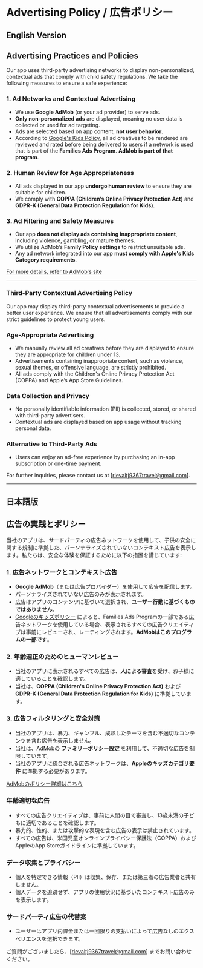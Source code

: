 # Advertising Policy / 広告ポリシー

## English Version

## Advertising Practices and Policies

Our app uses third-party advertising networks to display non-personalized, contextual ads that comply with child safety regulations. We take the following measures to ensure a safe experience:

### 1. **Ad Networks and Contextual Advertising**
- We use **Google AdMob** (or your ad provider) to serve ads.
- **Only non-personalized ads** are displayed, meaning no user data is collected or used for ad targeting.
- Ads are selected based on app content, **not user behavior**.
- According to [Google's Kids Policy](https://support.google.com/googleplay/android-developer/answer/9283445), all ad creatives to be rendered are reviewed and rated before being delivered to users if a network is used that is part of the **Families Ads Program**. **AdMob is part of that program**.

### 2. **Human Review for Age Appropriateness**
- All ads displayed in our app **undergo human review** to ensure they are suitable for children.
- We comply with **COPPA (Children’s Online Privacy Protection Act)** and **GDPR-K (General Data Protection Regulation for Kids)**.

### 3. **Ad Filtering and Safety Measures**
- Our app **does not display ads containing inappropriate content**, including violence, gambling, or mature themes.
- We utilize AdMob’s **Family Policy settings** to restrict unsuitable ads.
- Any ad network integrated into our app **must comply with Apple's Kids Category requirements**.

[For more details, refer to AdMob's site](https://support.google.com/admob/answer/6223431?hl=en&sjid=13606131128959449637-AP)

---

### Third-Party Contextual Advertising Policy
Our app may display third-party contextual advertisements to provide a better user experience. We ensure that all advertisements comply with our strict guidelines to protect young users.

### Age-Appropriate Advertising
- We manually review all ad creatives before they are displayed to ensure they are appropriate for children under 13.
- Advertisements containing inappropriate content, such as violence, sexual themes, or offensive language, are strictly prohibited.
- All ads comply with the Children's Online Privacy Protection Act (COPPA) and Apple’s App Store Guidelines.

### Data Collection and Privacy
- No personally identifiable information (PII) is collected, stored, or shared with third-party advertisers.
- Contextual ads are displayed based on app usage without tracking personal data.

### Alternative to Third-Party Ads
- Users can enjoy an ad-free experience by purchasing an in-app subscription or one-time payment.

For further inquiries, please contact us at [rievaltj9367travel@gmail.com].

---

## 日本語版

## 広告の実践とポリシー

当社のアプリは、サードパーティの広告ネットワークを使用して、子供の安全に関する規制に準拠した、パーソナライズされていないコンテキスト広告を表示します。私たちは、安全な体験を保証するために以下の措置を講じています:

### 1. **広告ネットワークとコンテキスト広告**
- **Google AdMob**（または広告プロバイダー）を使用して広告を配信します。
- パーソナライズされていない広告のみが表示されます。
- 広告はアプリのコンテンツに基づいて選択され、**ユーザー行動に基づくものではありません**。
- [Googleのキッズポリシー](https://support.google.com/googleplay/android-developer/answer/9283445) によると、Families Ads Programの一部である広告ネットワークを使用している場合、表示されるすべての広告クリエイティブは事前にレビューされ、レーティングされます。**AdMobはこのプログラムの一部です**。

### 2. **年齢適正のためのヒューマンレビュー**
- 当社のアプリに表示されるすべての広告は、**人による審査**を受け、お子様に適していることを確認します。
- 当社は、**COPPA (Children's Online Privacy Protection Act)** および **GDPR-K (General Data Protection Regulation for Kids)** に準拠しています。

### 3. **広告フィルタリングと安全対策**
- 当社のアプリは、暴力、ギャンブル、成熟したテーマを含む不適切なコンテンツを含む広告を表示しません。
- 当社は、AdMobの **ファミリーポリシー設定** を利用して、不適切な広告を制限しています。
- 当社のアプリに統合される広告ネットワークは、**Appleのキッズカテゴリ要件** に準拠する必要があります。

[AdMobのポリシー詳細はこちら](https://support.google.com/admob/answer/6223431?hl=en&sjid=13606131128959449637-AP)

### 年齢適切な広告
- すべての広告クリエイティブは、事前に人間の目で審査し、13歳未満の子どもに適切であることを確認します。
- 暴力的、性的、または攻撃的な表現を含む広告の表示は禁止されています。
- すべての広告は、米国児童オンラインプライバシー保護法（COPPA）およびAppleのApp Storeガイドラインに準拠しています。

### データ収集とプライバシー
- 個人を特定できる情報（PII）は収集、保存、または第三者の広告業者と共有しません。
- 個人データを追跡せず、アプリの使用状況に基づいたコンテキスト広告のみを表示します。

### サードパーティ広告の代替案
- ユーザーはアプリ内課金または一回限りの支払いによって広告なしのエクスペリエンスを選択できます。

ご質問がございましたら、[rievaltj9367travel@gmail.com] までお問い合わせください。
